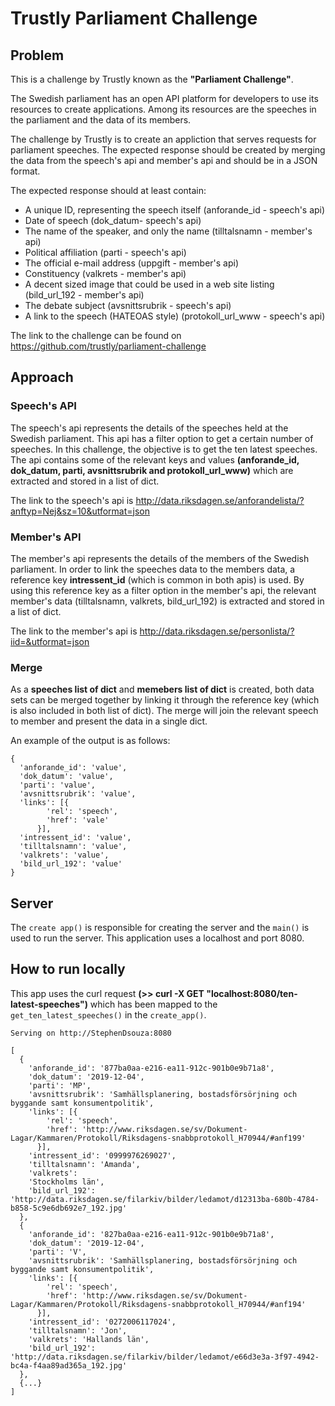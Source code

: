 # Trustly Parliament Challenge

## Problem

This is a challenge by Trustly known as the **"Parliament Challenge"**.

The Swedish parliament has an open API platform for developers to use its resources to create applications. Among its resources are the speeches in the parliament and the data of its members.

The challenge by Trustly is to create an appliction that serves requests for parliament speeches. The expected response should be created by merging the data from the speech's api and member's api and should be in a JSON format.

The expected response should at least contain:

- A unique ID, representing the speech itself (anforande_id - speech's api)
- Date of speech (dok_datum- speech's api)
- The name of the speaker, and only the name (tilltalsnamn - member's api)
- Political affiliation (parti - speech's api)
- The official e-mail address (uppgift - member's api)
- Constituency (valkrets - member's api)
- A decent sized image that could be used in a web site listing (bild_url_192 - member's api)
- The debate subject (avsnittsrubrik - speech's api)
- A link to the speech (HATEOAS style) (protokoll_url_www - speech's api)

The link to the challenge can be found on https://github.com/trustly/parliament-challenge

## Approach

### Speech's API

The speech's api represents the details of the speeches held at the Swedish parliament. This api has a filter option to get a certain number of speeches. In this challenge, the objective is to get the ten latest speeches. The api contains some of the relevant keys and values **(anforande_id, dok_datum, parti, avsnittsrubrik and protokoll_url_www)** which are extracted and stored in a list of dict.

The link to the speech's api is http://data.riksdagen.se/anforandelista/?anftyp=Nej&sz=10&utformat=json

### Member's API

The member's api represents the details of the members of the Swedish parliament. In order to link the speeches data to the members data, a reference key **intressent_id** (which is common in both apis) is used. By using this reference key as a filter option in the member's api, the relevant member's data (tilltalsnamn, valkrets, bild_url_192) is extracted and stored in a list of dict.

The link to the member's api is http://data.riksdagen.se/personlista/?iid=&utformat=json

### Merge

As a **speeches list of dict** and **memebers list of dict** is created, both data sets can be merged together by linking it through the reference key (which is also included in both list of dict). The merge will join the relevant speech to member and present the data in a single dict. 

An example of the output is as follows:

```
{
  'anforande_id': 'value', 
  'dok_datum': 'value', 
  'parti': 'value', 
  'avsnittsrubrik': 'value', 
  'links': [{
        'rel': 'speech', 
        'href': 'vale'
      }], 
  'intressent_id': 'value', 
  'tilltalsnamn': 'value', 
  'valkrets': 'value', 
  'bild_url_192': 'value'
}
```

## Server

The `create app()` is responsible for creating the server and the `main()` is used to run the server. This application uses a localhost and port 8080.

## How to run locally

This app uses the curl request **(>> curl -X GET "localhost:8080/ten-latest-speeches")** which has been mapped to the `get_ten_latest_speeches()` in the `create_app()`.

```
Serving on http://StephenDsouza:8080

[
  {
    'anforande_id': '877ba0aa-e216-ea11-912c-901b0e9b71a8', 
    'dok_datum': '2019-12-04', 
    'parti': 'MP', 
    'avsnittsrubrik': 'Samhällsplanering, bostadsförsörjning och byggande samt konsumentpolitik', 
    'links': [{
        'rel': 'speech', 
        'href': 'http://www.riksdagen.se/sv/Dokument-Lagar/Kammaren/Protokoll/Riksdagens-snabbprotokoll_H70944/#anf199'
      }], 
    'intressent_id': '0999976269027', 
    'tilltalsnamn': 'Amanda', 
    'valkrets': 
    'Stockholms län', 
    'bild_url_192': 'http://data.riksdagen.se/filarkiv/bilder/ledamot/d12313ba-680b-4784-b858-5c9e6db692e7_192.jpg'
  }, 
  {
    'anforande_id': '827ba0aa-e216-ea11-912c-901b0e9b71a8', 
    'dok_datum': '2019-12-04', 
    'parti': 'V', 
    'avsnittsrubrik': 'Samhällsplanering, bostadsförsörjning och byggande samt konsumentpolitik', 
    'links': [{
        'rel': 'speech', 
        'href': 'http://www.riksdagen.se/sv/Dokument-Lagar/Kammaren/Protokoll/Riksdagens-snabbprotokoll_H70944/#anf194'
      }], 
    'intressent_id': '0272006117024', 
    'tilltalsnamn': 'Jon', 
    'valkrets': 'Hallands län', 
    'bild_url_192': 'http://data.riksdagen.se/filarkiv/bilder/ledamot/e66d3e3a-3f97-4942-bc4a-f4aa89ad365a_192.jpg'
  },
  {...}
]
```